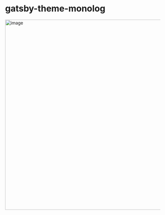 # gatsby-theme-monolog

<img width="617" alt="image" src="https://user-images.githubusercontent.com/482527/71631129-f9122b00-2bd4-11ea-8eb9-d384250f38ce.png">
